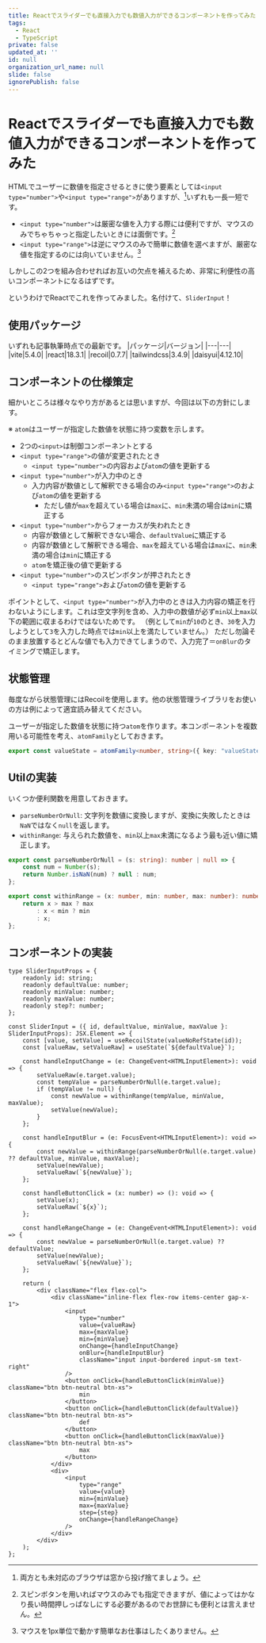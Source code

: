 ```yaml
---
title: Reactでスライダーでも直接入力でも数値入力ができるコンポーネントを作ってみた
tags:
  - React
  - TypeScript
private: false
updated_at: ''
id: null
organization_url_name: null
slide: false
ignorePublish: false
---
```

# Reactでスライダーでも直接入力でも数値入力ができるコンポーネントを作ってみた
HTMLでユーザーに数値を指定させるときに使う要素としては`<input type="number">`や`<input type="range">`がありますが、[^1]いずれも一長一短です。
[^1]: 両方とも未対応のブラウザは窓から投げ捨てましょう。

- `<input type="number">`は厳密な値を入力する際には便利ですが、マウスのみでちゃちゃっと指定したいときには面倒です。[^2]
- `<input type="range">`は逆にマウスのみで簡単に数値を選べますが、厳密な値を指定するのには向いていません。[^3]
[^2]: スピンボタンを用いればマウスのみでも指定できますが、値によってはかなり長い時間押しっぱなしにする必要があるのでお世辞にも便利とは言えません。
[^3]: マウスを1px単位で動かす簡単なお仕事はしたくありません。

しかしこの2つを組み合わせればお互いの欠点を補えるため、非常に利便性の高いコンポーネントになるはずです。

というわけでReactでこれを作ってみました。名付けて、`SliderInput`！

## 使用パッケージ
いずれも記事執筆時点での最新です。
|パッケージ|バージョン|
|---|---|
|vite|5.4.0|
|react|18.3.1|
|recoil|0.7.7|
|tailwindcss|3.4.9|
|daisyui|4.12.10|

## コンポーネントの仕様策定
細かいところは様々なやり方があるとは思いますが、今回は以下の方針にします。

※ `atom`はユーザーが指定した数値を状態に持つ変数を示します。

- 2つの`<input>`は制御コンポーネントとする
- `<input type="range">`の値が変更されたとき
    - `<input type="number">`の内容および`atom`の値を更新する
- `<input type="number">`が入力中のとき
    - 入力内容が数値として解釈できる場合のみ`<input type="range">`のおよび`atom`の値を更新する
        - ただし値が`max`を超えている場合は`max`に、`min`未満の場合は`min`に矯正する
- `<input type="number">`からフォーカスが失われたとき
    - 内容が数値として解釈できない場合、`defaultValue`に矯正する
    - 内容が数値として解釈できる場合、`max`を超えている場合は`max`に、`min`未満の場合は`min`に矯正する
    - `atom`を矯正後の値で更新する
- `<input type="number">`のスピンボタンが押されたとき
    - `<input type="range">`および`atom`の値を更新する

ポイントとして、`<input type="number">`が入力中のときは入力内容の矯正を行わないようにします。これは空文字列を含め、入力中の数値が必ず`min`以上`max`以下の範囲に収まるわけではないためです。
（例として`min`が`10`のとき、`30`を入力しようとして`3`を入力した時点では`min`以上を満たしていません。）
ただし勿論そのまま放置するとどんな値でも入力できてしまうので、入力完了＝`onBlur`のタイミングで矯正します。

## 状態管理
毎度ながら状態管理にはRecoilを使用します。他の状態管理ライブラリをお使いの方は例によって適宜読み替えてください。

ユーザーが指定した数値を状態に持つ`atom`を作ります。本コンポーネントを複数用いる可能性を考え、`atomFamily`としておきます。

```typescript:state.ts
export const valueState = atomFamily<number, string>({ key: "valueState", default: 0 });
```

## Utilの実装
いくつか便利関数を用意しておきます。

- `parseNumberOrNull`: 文字列を数値に変換しますが、変換に失敗したときは`NaN`ではなく`null`を返します。
- `withinRange`: 与えられた数値を、`min`以上`max`未満になるよう最も近い値に矯正します。

```typescript:util.ts
export const parseNumberOrNull = (s: string): number | null => {
    const num = Number(s);
    return Number.isNaN(num) ? null : num;
};

export const withinRange = (x: number, min: number, max: number): number => {
    return x > max ? max
        : x < min ? min
        : x;
};
```

## コンポーネントの実装
<!-- ここにbuttonsとかの説明 -->

```tsx:SliderInput.tsx(抜粋)
type SliderInputProps = {
    readonly id: string;
    readonly defaultValue: number;
    readonly minValue: number;
    readonly maxValue: number;
    readonly step?: number;
};

const SliderInput = ({ id, defaultValue, minValue, maxValue }: SliderInputProps): JSX.Element => {
    const [value, setValue] = useRecoilState(valueNoRefState(id));
    const [valueRaw, setValueRaw] = useState(`${defaultValue}`);

    const handleInputChange = (e: ChangeEvent<HTMLInputElement>): void => {
        setValueRaw(e.target.value);
        const tempValue = parseNumberOrNull(e.target.value);
        if (tempValue != null) {
            const newValue = withinRange(tempValue, minValue, maxValue);
            setValue(newValue);
        }
    };

    const handleInputBlur = (e: FocusEvent<HTMLInputElement>): void => {
        const newValue = withinRange(parseNumberOrNull(e.target.value) ?? defaultValue, minValue, maxValue);
        setValue(newValue);
        setValueRaw(`${newValue}`);
    };

    const handleButtonClick = (x: number) => (): void => {
        setValue(x);
        setValueRaw(`${x}`);
    };

    const handleRangeChange = (e: ChangeEvent<HTMLInputElement>): void => {
        const newValue = parseNumberOrNull(e.target.value) ?? defaultValue;
        setValue(newValue);
        setValueRaw(`${newValue}`);
    };

    return (
        <div className="flex flex-col">
            <div className="inline-flex flex-row items-center gap-x-1">
                <input
                    type="number"
                    value={valueRaw}
                    max={maxValue}
                    min={minValue}
                    onChange={handleInputChange}
                    onBlur={handleInputBlur}
                    className="input input-bordered input-sm text-right"
                />
                <button onClick={handleButtonClick(minValue)} className="btn btn-neutral btn-xs">
                    min
                </button>
                <button onClick={handleButtonClick(defaultValue)} className="btn btn-neutral btn-xs">
                    def
                </button>
                <button onClick={handleButtonClick(maxValue)} className="btn btn-neutral btn-xs">
                    max
                </button>
            </div>
            <div>
                <input
                    type="range"
                    value={value}
                    min={minValue}
                    max={maxValue}
                    step={step}
                    onChange={handleRangeChange}
                />
            </div>
        </div>
    );
};
```